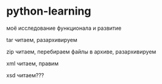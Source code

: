 # python-learning
моё исследование функционала и развитие

tar
читаем, разархивируем

zip 
читаем, перебираем файлы в архиве, разархивируем

xml
читаем, правим

xsd 
читаем???